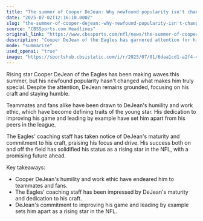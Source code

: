 ```yaml
---
title: "The summer of Cooper DeJean: Why newfound popularity isn't changing what makes Eagles young star special"
date: "2025-07-02T12:16:10.000Z"
slug: "the-summer-of-cooper-dejean:-why-newfound-popularity-isn't-changing-what-makes-eagles-young-star-special"
source: "CBSSports.com Headlines"
original_link: "https://www.cbssports.com/nfl/news/the-summer-of-cooper-dejean-why-newfound-popularity-isnt-changing-what-makes-eagles-young-star-special/"
description: "Cooper DeJean of the Eagles has garnered attention for his performance this summer, but he remains focused on his craft and humble despite the newfound popularity. His humility, work ethic, and dedication to improvement have made him stand out among his peers, earning praise from teammates, fans, and the coaching staff. DeJean's success on and off the field has solidified his status as a rising star in the NFL with a promising future ahead."
mode: "summarize"
used_openai: "true"
image: "https://sportshub.cbsistatic.com/i/r/2025/07/01/6daa1cd1-a2f4-4b6d-b39f-9aa836a83865/thumbnail/1200x675/c0c13f3bf7cc2f1a98e66c8e99d2fbde/cooper-dejean.jpg"
---
```


Rising star Cooper DeJean of the Eagles has been making waves this summer, but his newfound popularity hasn't changed what makes him truly special. Despite the attention, DeJean remains grounded, focusing on his craft and staying humble.

Teammates and fans alike have been drawn to DeJean's humility and work ethic, which have become defining traits of the young star. His dedication to improving his game and leading by example have set him apart from his peers in the league.

The Eagles' coaching staff has taken notice of DeJean's maturity and commitment to his craft, praising his focus and drive. His success both on and off the field has solidified his status as a rising star in the NFL, with a promising future ahead.

Key takeaways:
- Cooper DeJean's humility and work ethic have endeared him to teammates and fans.
- The Eagles' coaching staff has been impressed by DeJean's maturity and dedication to his craft.
- DeJean's commitment to improving his game and leading by example sets him apart as a rising star in the NFL.